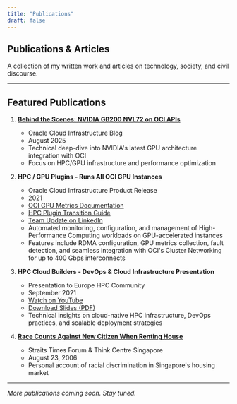 ```yaml
---
title: "Publications"
draft: false
---
```


## Publications & Articles

A collection of my written work and articles on technology, society, and civil discourse.

---

## Featured Publications

1. **[Behind the Scenes: NVIDIA GB200 NVL72 on OCI APIs](https://blogs.oracle.com/cloud-infrastructure/post/behind-the-scenes-nvidia-gb200-nvl72-oci-apis)**
   - Oracle Cloud Infrastructure Blog
   - August 2025
   - Technical deep-dive into NVIDIA's latest GPU architecture integration with OCI
   - Focus on HPC/GPU infrastructure and performance optimization

2. **HPC / GPU Plugins - Runs All OCI GPU Instances**
   - Oracle Cloud Infrastructure Product Release
   - 2021
   - [OCI GPU Metrics Documentation](https://docs.oracle.com/en-us/iaas/Content/Compute/References/high-performance-computing-metrics.htm)
   - [HPC Plugin Transition Guide](https://docs.oracle.com/en-us/iaas/Content/Compute/Tasks/transitioning-to-hpc-plugin.htm)
   - [Team Update on LinkedIn](https://www.linkedin.com/posts/rikkisnah_its-another-cloudy-day-in-seattle-oci-design-activity-7241816824269398016-FJMT)
   - Automated monitoring, configuration, and management of High-Performance Computing workloads on GPU-accelerated instances
   - Features include RDMA configuration, GPU metrics collection, fault detection, and seamless integration with OCI's Cluster Networking for up to 400 Gbps interconnects

3. **HPC Cloud Builders - DevOps & Cloud Infrastructure Presentation**
   - Presentation to Europe HPC Community
   - September 2021
   - [Watch on YouTube](https://www.youtube.com/watch?v=-OE_0cKbj40&t=7s)
   - [Download Slides (PDF)](/Cloud_Builders_Devops_HPC.pdf)
   - Technical insights on cloud-native HPC infrastructure, DevOps practices, and scalable deployment strategies

4. **[Race Counts Against New Citizen When Renting House](https://www.thinkcentre.org/article.php?id=2788)**
   - Straits Times Forum & Think Centre Singapore
   - August 23, 2006
   - Personal account of racial discrimination in Singapore's housing market

---

*More publications coming soon. Stay tuned.*
